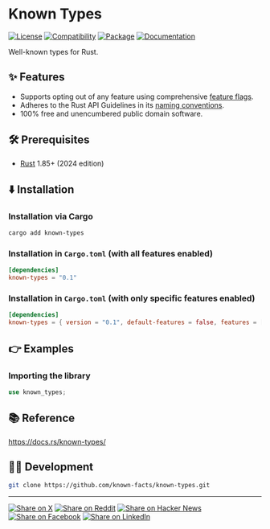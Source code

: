 # Known Types

[![License](https://img.shields.io/badge/license-Public%20Domain-blue.svg)](https://unlicense.org)
[![Compatibility](https://img.shields.io/badge/rust-1.85%2B-blue)](https://blog.rust-lang.org/2025/02/20/Rust-1.85.0/)
[![Package](https://img.shields.io/crates/v/known-types)](https://crates.io/crates/known-types)
[![Documentation](https://docs.rs/known-types/badge.svg)](https://docs.rs/known-types/)

Well-known types for Rust.

## ✨ Features

- Supports opting out of any feature using comprehensive [feature flags].
- Adheres to the Rust API Guidelines in its [naming conventions].
- 100% free and unencumbered public domain software.

## 🛠️ Prerequisites

- [Rust](https://rust-lang.org) 1.85+ (2024 edition)

## ⬇️ Installation

### Installation via Cargo

```bash
cargo add known-types
```

### Installation in `Cargo.toml` (with all features enabled)

```toml
[dependencies]
known-types = "0.1"
```

### Installation in `Cargo.toml` (with only specific features enabled)

```toml
[dependencies]
known-types = { version = "0.1", default-features = false, features = ["serde"] }
```

## 👉 Examples

### Importing the library

```rust
use known_types;
```

## 📚 Reference

https://docs.rs/known-types/

## 👨‍💻 Development

```bash
git clone https://github.com/known-facts/known-types.git
```

---

[![Share on X](https://img.shields.io/badge/share%20on-x-03A9F4?logo=x)](https://x.com/intent/post?url=https://github.com/known-facts/known-types&text=Known%20Types)
[![Share on Reddit](https://img.shields.io/badge/share%20on-reddit-red?logo=reddit)](https://reddit.com/submit?url=https://github.com/known-facts/known-types&title=Known%20Types)
[![Share on Hacker News](https://img.shields.io/badge/share%20on-hn-orange?logo=ycombinator)](https://news.ycombinator.com/submitlink?u=https://github.com/known-facts/known-types&t=Known%20Types)
[![Share on Facebook](https://img.shields.io/badge/share%20on-fb-1976D2?logo=facebook)](https://www.facebook.com/sharer/sharer.php?u=https://github.com/known-facts/known-types)
[![Share on LinkedIn](https://img.shields.io/badge/share%20on-linkedin-3949AB?logo=linkedin)](https://www.linkedin.com/sharing/share-offsite/?url=https://github.com/known-facts/known-types)

[feature flags]: https://github.com/known-facts/known-types/blob/master/lib/known-types/Cargo.toml
[naming conventions]: https://rust-lang.github.io/api-guidelines/naming.html
